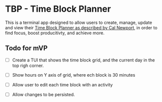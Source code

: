 # TBP - Time Block Planner 

This is a terminal app designed to allow users to create, manage, update and view their [Time Block Planner as described by Cal Newport](https://www.timeblockplanner.com/), in order to find focus, boost producitivty, and achieve more.

## Todo for mVP

- [ ] Create a TUI that shows the time block grid, and the current day in the top righ corner.
- [ ] Show hours on Y axis of grid, where ech block is 30 minutes 
- [ ] Allow user to edit each time block with an activity
- [ ] Allow changes to be persisted.


##
